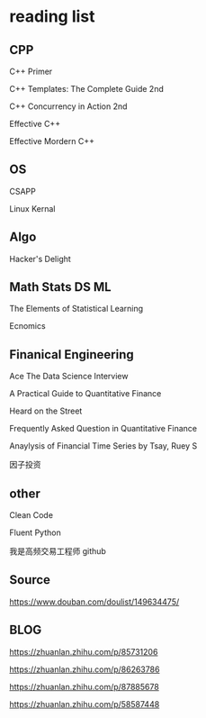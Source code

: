# reading list

## CPP

C++ Primer

C++ Templates: The Complete Guide 2nd

C++ Concurrency in Action 2nd

Effective C++

Effective Mordern C++

## OS

CSAPP

Linux Kernal

## Algo

Hacker's Delight

## Math Stats DS ML 

The Elements of Statistical Learning

Ecnomics

## Finanical Engineering

Ace The Data Science Interview

A Practical Guide to Quantitative Finance

Heard on the Street

Frequently Asked Question in Quantitative Finance

Anaylysis of Financial Time Series by Tsay, Ruey S

因子投资

## other

Clean Code

Fluent Python

我是高频交易工程师 github

## Source

https://www.douban.com/doulist/149634475/

## BLOG

https://zhuanlan.zhihu.com/p/85731206

https://zhuanlan.zhihu.com/p/86263786

https://zhuanlan.zhihu.com/p/87885678

https://zhuanlan.zhihu.com/p/58587448
